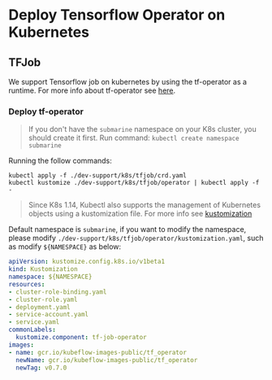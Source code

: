 <!-- 
Licensed to the Apache Software Foundation (ASF) under one
or more contributor license agreements.  See the NOTICE file
distributed with this work for additional information
regarding copyright ownership.  The ASF licenses this file
to you under the Apache License, Version 2.0 (the
"License"); you may not use this file except in compliance
with the License.  You may obtain a copy of the License at

  http://www.apache.org/licenses/LICENSE-2.0

Unless required by applicable law or agreed to in writing,
software distributed under the License is distributed on an
"AS IS" BASIS, WITHOUT WARRANTIES OR CONDITIONS OF ANY
KIND, either express or implied.  See the License for the
specific language governing permissions and limitations
under the License.
-->

# Deploy Tensorflow Operator on Kubernetes

## TFJob
We support Tensorflow job on kubernetes by using the tf-operator as a runtime. For more info about tf-operator see [here](https://github.com/kubeflow/tf-operator).

### Deploy tf-operator
> If you don't have the `submarine` namespace on your K8s cluster, you should create it first. Run command: `kubectl create namespace submarine`

Running the follow commands:
```
kubectl apply -f ./dev-support/k8s/tfjob/crd.yaml
kubectl kustomize ./dev-support/k8s/tfjob/operator | kubectl apply -f -
```

> Since K8s 1.14, Kubectl also supports the management of Kubernetes objects using a kustomization file. For more info see [kustomization](https://kubernetes.io/docs/tasks/manage-kubernetes-objects/kustomization/)

Default namespace is `submarine`, if you want to modify the namespace, please modify `./dev-support/k8s/tfjob/operator/kustomization.yaml`, such as modify `${NAMESPACE}` as below:
```yaml
apiVersion: kustomize.config.k8s.io/v1beta1
kind: Kustomization
namespace: ${NAMESPACE}
resources:
- cluster-role-binding.yaml
- cluster-role.yaml
- deployment.yaml
- service-account.yaml
- service.yaml
commonLabels:
  kustomize.component: tf-job-operator
images:
- name: gcr.io/kubeflow-images-public/tf_operator
  newName: gcr.io/kubeflow-images-public/tf_operator
  newTag: v0.7.0
```

